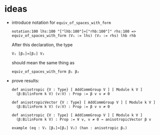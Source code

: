 
# ideas

- introduce notation for `equiv_of_spaces_with_form`

  ```
  notation:100 lhs:100 "["lhb:100"]≃["rhb:100"]" rhs:100 => equiv_of_spaces_with_form (V₁ := lhs) (V₂ := rhs) lhb rhb
  ```
  
  After this declaration, the type
  
  ```
  V₁ [β₁]≃[β₂] V₂
  ```
  
  should mean the same thing as
  
  ```
  equiv_of_spaces_with_form β₁ β₂
  ```
  
- prove results:

  ```
  def anisotropic {V : Type} [ AddCommGroup V ] [ Module k V ] 
    (β:BilinForm k V) (v:V) : Prop := β v v ≠ 0

  def anisotropicVector {V : Type} [ AddCommGroup V ] [ Module k V ] 
    (β:BilinForm k V) (v:V) : Prop := β v v ≠ 0

  def anisotropic {V : Type} [ AddCommGroup V ] [ Module k V ] 
    (β:BilinForm k V) : Prop := ∀ v, v ≠ 0 → anisotropicVector β v

  example (eq : V₁ [β₁]≃[β₂] V₂) (han : anisotropic β₁) 
  
